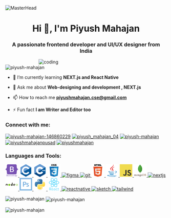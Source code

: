 ![MasterHead](https://media-exp1.licdn.com/dms/image/C4D16AQG7u_ZQ8_-AKQ/profile-displaybackgroundimage-shrink_350_1400/0/1658860042592?e=1671062400&v=beta&t=1FMjPMGqNmy3HPhVnha4hcDO_SIehVjvsJbTVkSukIU)
<h1 align="center">Hi 👋, I'm Piyush Mahajan</h1>
<h3 align="center">A passionate frontend developer and UI/UX designer from India</h3>
<img align="right" alt="coding" width="400" src="https://media0.giphy.com/media/u2pmTWUi0MXjyrMaVj/giphy.gif?cid=790b76114acfea86e8cf7ca3b20b08062d3cc4c92bfb7cc9&rid=giphy.gif&ct=g">

<p align="left"> <img src="https://komarev.com/ghpvc/?username=piyush-mahajan&label=Profile%20views&color=0e75b6&style=flat" alt="piyush-mahajan" /> </p>

- 🌱 I’m currently learning **NEXT.js and React Native**

- 💬 Ask me about **Web-designing and development , NEXT.js**

- 📫 How to reach me **piyushmahajan.cse@gmail.com**

- ⚡ Fun fact **I am Writer and Editor too**

<h3 align="left">Connect with me:</h3>
<p align="left">
<a href="https://linkedin.com/in/piyush-mahajan-146860229" target="blank"><img align="center" src="https://raw.githubusercontent.com/rahuldkjain/github-profile-readme-generator/master/src/images/icons/Social/linked-in-alt.svg" alt="piyush-mahajan-146860229" height="30" width="40" /></a>
<a href="https://instagram.com/piyush_mahajan_04" target="blank"><img align="center" src="https://raw.githubusercontent.com/rahuldkjain/github-profile-readme-generator/master/src/images/icons/Social/instagram.svg" alt="piyush_mahajan_04" height="30" width="40" /></a>
<a href="https://www.youtube.com/c/piyush-mahajan" target="blank"><img align="center" src="https://raw.githubusercontent.com/rahuldkjain/github-profile-readme-generator/master/src/images/icons/Social/youtube.svg" alt="piyush-mahajan" height="30" width="40" /></a>
<a href="https://www.leetcode.com/piyushmahajanpusad" target="blank"><img align="center" src="https://raw.githubusercontent.com/rahuldkjain/github-profile-readme-generator/master/src/images/icons/Social/leet-code.svg" alt="piyushmahajanpusad" height="30" width="40" /></a>
<a href="https://auth.geeksforgeeks.org/user/piyushmahajan" target="blank"><img align="center" src="https://raw.githubusercontent.com/rahuldkjain/github-profile-readme-generator/master/src/images/icons/Social/geeks-for-geeks.svg" alt="piyushmahajan" height="30" width="40" /></a>
</p>

<h3 align="left">Languages and Tools:</h3>
<p align="left"> <a href="https://getbootstrap.com" target="_blank" rel="noreferrer"> <img src="https://raw.githubusercontent.com/devicons/devicon/master/icons/bootstrap/bootstrap-plain-wordmark.svg" alt="bootstrap" width="40" height="40"/> </a> <a href="https://www.cprogramming.com/" target="_blank" rel="noreferrer"> <img src="https://raw.githubusercontent.com/devicons/devicon/master/icons/c/c-original.svg" alt="c" width="40" height="40"/> </a> <a href="https://www.w3schools.com/cpp/" target="_blank" rel="noreferrer"> <img src="https://raw.githubusercontent.com/devicons/devicon/master/icons/cplusplus/cplusplus-original.svg" alt="cplusplus" width="40" height="40"/> </a> <a href="https://www.w3schools.com/css/" target="_blank" rel="noreferrer"> <img src="https://raw.githubusercontent.com/devicons/devicon/master/icons/css3/css3-original-wordmark.svg" alt="css3" width="40" height="40"/> </a> <a href="https://www.figma.com/" target="_blank" rel="noreferrer"> <img src="https://www.vectorlogo.zone/logos/figma/figma-icon.svg" alt="figma" width="40" height="40"/> </a> <a href="https://git-scm.com/" target="_blank" rel="noreferrer"> <img src="https://www.vectorlogo.zone/logos/git-scm/git-scm-icon.svg" alt="git" width="40" height="40"/> </a> <a href="https://www.w3.org/html/" target="_blank" rel="noreferrer"> <img src="https://raw.githubusercontent.com/devicons/devicon/master/icons/html5/html5-original-wordmark.svg" alt="html5" width="40" height="40"/> </a> <a href="https://www.java.com" target="_blank" rel="noreferrer"> <img src="https://raw.githubusercontent.com/devicons/devicon/master/icons/java/java-original.svg" alt="java" width="40" height="40"/> </a> <a href="https://developer.mozilla.org/en-US/docs/Web/JavaScript" target="_blank" rel="noreferrer"> <img src="https://raw.githubusercontent.com/devicons/devicon/master/icons/javascript/javascript-original.svg" alt="javascript" width="40" height="40"/> </a> <a href="https://www.mongodb.com/" target="_blank" rel="noreferrer"> <img src="https://raw.githubusercontent.com/devicons/devicon/master/icons/mongodb/mongodb-original-wordmark.svg" alt="mongodb" width="40" height="40"/> </a> <a href="https://nextjs.org/" target="_blank" rel="noreferrer"> <img src="https://cdn.worldvectorlogo.com/logos/nextjs-2.svg" alt="nextjs" width="40" height="40"/> </a> <a href="https://nodejs.org" target="_blank" rel="noreferrer"> <img src="https://raw.githubusercontent.com/devicons/devicon/master/icons/nodejs/nodejs-original-wordmark.svg" alt="nodejs" width="40" height="40"/> </a> <a href="https://www.photoshop.com/en" target="_blank" rel="noreferrer"> <img src="https://raw.githubusercontent.com/devicons/devicon/master/icons/photoshop/photoshop-line.svg" alt="photoshop" width="40" height="40"/> </a> <a href="https://www.python.org" target="_blank" rel="noreferrer"> <img src="https://raw.githubusercontent.com/devicons/devicon/master/icons/python/python-original.svg" alt="python" width="40" height="40"/> </a> <a href="https://reactjs.org/" target="_blank" rel="noreferrer"> <img src="https://raw.githubusercontent.com/devicons/devicon/master/icons/react/react-original-wordmark.svg" alt="react" width="40" height="40"/> </a> <a href="https://reactnative.dev/" target="_blank" rel="noreferrer"> <img src="https://reactnative.dev/img/header_logo.svg" alt="reactnative" width="40" height="40"/> </a> <a href="https://www.sketch.com/" target="_blank" rel="noreferrer"> <img src="https://www.vectorlogo.zone/logos/sketchapp/sketchapp-icon.svg" alt="sketch" width="40" height="40"/> </a> <a href="https://tailwindcss.com/" target="_blank" rel="noreferrer"> <img src="https://www.vectorlogo.zone/logos/tailwindcss/tailwindcss-icon.svg" alt="tailwind" width="40" height="40"/> </a> </p>

<p><img align="left" src="https://github-readme-stats.vercel.app/api/top-langs?username=piyush-mahajan&show_icons=true&locale=en&layout=compact" alt="piyush-mahajan" /></p>

<p>&nbsp;<img align="center" src="https://github-readme-stats.vercel.app/api?username=piyush-mahajan&show_icons=true&locale=en" alt="piyush-mahajan" /></p>

<p><img align="center" src="https://github-readme-streak-stats.herokuapp.com/?user=piyush-mahajan&" alt="piyush-mahajan" /></p>
